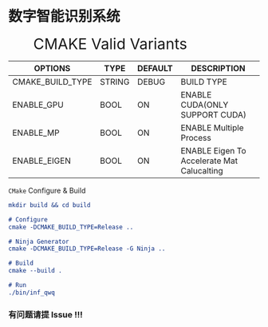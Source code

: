 # 数字智能识别系统

<div style="margin-left:50px; font-size: 30px;">CMAKE Valid Variants</div>

| OPTIONS          | TYPE   | DEFAULT | DESCRIPTION|
| ----             | ----   | ----  | ---                                        |
| CMAKE_BUILD_TYPE | STRING | DEBUG | BUILD TYPE                                 |
| ENABLE_GPU       | BOOL   | ON    | ENABLE CUDA(ONLY SUPPORT CUDA)             |
| ENABLE_MP        | BOOL   | ON    | ENABLE Multiple Process                    | 
| ENABLE_EIGEN     | BOOL   | ON    | ENABLE Eigen To Accelerate Mat Calucalting |



`CMake` Configure & Build
```CMake
mkdir build && cd build

# Configure
cmake -DCMAKE_BUILD_TYPE=Release ..

# Ninja Generator 
cmake -DCMAKE_BUILD_TYPE=Release -G Ninja ..

# Build
cmake --build .

# Run
./bin/inf_qwq
```





### 有问题请提 **Issue** !!!
